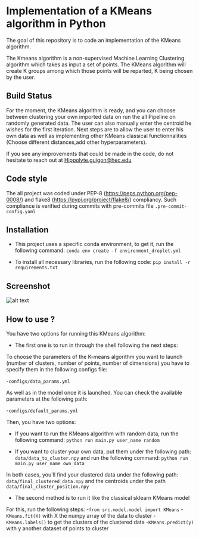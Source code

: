 # Implementation of a KMeans algorithm in Python 

The goal of this repository is to code an implementation of the KMeans algorithm. 

The Kmeans algorithm is a non-supervised Machine Learning Clustering algorithm 
which takes as input a set of points. The KMeans algorithm will create K groups 
among which those points will be reparted, K being chosen by the user.

## Build Status

For the moment, the KMeans algorithm is ready, and you can choose between clustering your own imported data on run the all Pipeline on randomly generated data. The user can also manually enter the centroid he wishes for the first iteration.
Next steps are to allow the user to enter his own data as well as implementing other KMeans 
classical functionnalities (Choose different distances,add other hyperparameters).

If you see any improvements that could be made in the code, do not hesitate to reach out at 
Hippolyte.guigon@hec.edu

## Code style 

The all project was coded under PEP-8 (https://peps.python.org/pep-0008/) and flake8 (https://pypi.org/project/flake8/) compliancy. Such compliance is verified during commits with pre-commits file ```.pre-commit-config.yaml```

## Installation

- This project uses a specific conda environment, to get it, run the following command: 
```conda env create -f environment_droplet.yml```
 
- To install all necessary libraries, run the following code: ```pip install -r requirements.txt```

## Screenshot 

![alt text](https://github.com/HippolyteGuigon/Kmeans_Implementation/blob/main/ressources/K_means.png)

## How to use ? 

You have two options for running this KMeans algorithm:


- The first one is to run in through the shell following the next steps:

To choose the parameters of the K-means algorithm you want to launch (number of clusters, 
number of points, number of dimensions) you have to specify them in the following configs file:  

  -```configs/data_params.yml```  
  
As well as in the model once it is launched. You can check the available parameters at the following 
path:

  -```configs/default_params.yml```  

Then, you have two options:
- If you want to run the KMeans algorithm with random data, run the following command: ```python run main.py user_name random```

- If you want to cluster your own data, put them under the following path: ```data/data_to_cluster.npy``` and run the following command:  ```python run main.py user_name own_data```

In both cases, you'll find your clustered data under the following path: ```data/final_clustered_data.npy``` and the centroids under the path ```data/final_cluster_position.npy```


- The second method is to run it like the classical sklearn KMeans model

For this, run the following steps:
-```from src.model.model import KMeans```
-```KMeans.fit(X)``` with X the numpy array of the data to cluster
-```KMeans.labels()``` to get the clusters of the clustered data
-```KMeans.predict(y)``` with y another dataset of points to cluster 



